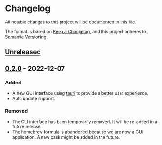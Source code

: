 # Changelog

All notable changes to this project will be documented in this file.

The format is based on [Keep a Changelog](https://keepachangelog.com/en/1.0.0/),
and this project adheres to [Semantic Versioning](https://semver.org/spec/v2.0.0.html).

## [Unreleased]

## [0.2.0] - 2022-12-07

### Added

- A new GUI interface using [tauri](https://tauri.studio/) to provide a better user experience.
- Auto update support.

### Removed

- The CLI interface has been temporarily removed. It will be re-added in a future release.
- The homebrew formula is abandoned because we are now a GUI application. A new cask might be added in the future.
 
[unreleased]: https://github.com/olivierlacan/keep-a-changelog/compare/v0.2.0...HEAD
[0.2.0]: https://github.com/olivierlacan/keep-a-changelog/releases/tag/v0.2.0